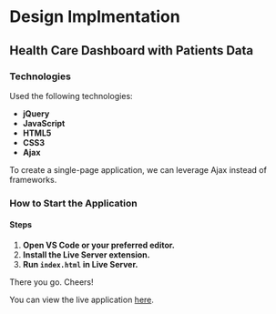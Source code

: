 # Design Implmentation

## Health Care Dashboard with Patients Data

### Technologies

Used the following technologies:

- **jQuery**
- **JavaScript**
- **HTML5**
- **CSS3**
- **Ajax**

To create a single-page application, we can leverage Ajax instead of frameworks.

### How to Start the Application

#### Steps

1. **Open VS Code or your preferred editor.**
2. **Install the Live Server extension.**
3. **Run `index.html` in Live Server.**

There you go. Cheers!

You can view the live application [here](https://mzubairhassan18.github.io/healthcaredashboard/).
